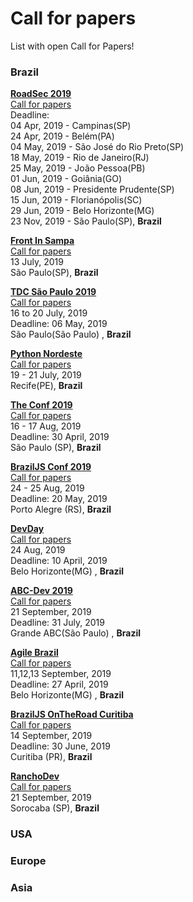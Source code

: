 # Call for papers

List with open Call for Papers!

### Brazil

[**RoadSec 2019**](https://roadsec.com.br/)  
[Call for papers](https://roadsec.com.br/participe/)  
Deadline:  
04 Apr, 2019 - Campinas(SP)  
24 Apr, 2019 - Belém(PA)  
04 May, 2019 - São José do Rio Preto(SP)    
18 May, 2019 - Rio de Janeiro(RJ)  
25 May, 2019 - João Pessoa(PB)  
01 Jun, 2019 - Goiânia(GO)  
08 Jun, 2019 - Presidente Prudente(SP)  
15 Jun, 2019 - Florianópolis(SC)  
29 Jun, 2019 - Belo Horizonte(MG)  
23 Nov, 2019 - São Paulo(SP), **Brazil**


[**Front In Sampa**](https://www.frontinsampa.com.br/)  
[Call for papers](https://docs.google.com/forms/d/e/1FAIpQLSdOV0GjkppZdQmwyBNcqpMFdDthaAvpyzoRDR501E7ruOyFHg/viewform)  
13 July, 2019  
São Paulo(SP), **Brazil**

[**TDC São Paulo 2019**](http://www.thedevelopersconference.com.br)  
[Call for papers](http://cfp-sp.thedevconf.com.br/)  
16 to 20 July, 2019  
Deadline: 06 May, 2019   
São Paulo(São Paulo) , **Brazil**

[**Python Nordeste**](https://2019.pythonnordeste.org/)  
[Call for papers](https://speakerfight.com/events/python-nordeste-2019-palestras/)  
19 - 21 July, 2019  
Recife(PE), **Brazil**

[**The Conf 2019**](https://www.theconf.club/)  
[Call for papers](https://cfp.theconf.club/)  
16 - 17 Aug, 2019  
Deadline: 30 April, 2019  
São Paulo (SP), **Brazil**

[**BrazilJS Conf 2019**](https://braziljs.org/conf/)  
[Call for papers](https://docs.google.com/forms/d/e/1FAIpQLSdpydtv5heYvykRwiH67bjRrCFxvPal9gMLZPovdsQuLqNhcQ/viewform)  
24 - 25 Aug, 2019  
Deadline: 20 May, 2019  
Porto Alegre (RS), **Brazil**


[**DevDay**](https://devday.devisland.com/)  
[Call for papers](https://docs.google.com/forms/d/e/1FAIpQLSerTwkLtlSctLD6D4SBjh-p-S7kvDVGvGR6C6cSkw9owDBgag/viewform)  
24 Aug, 2019  
Deadline: 10 April, 2019    
Belo Horizonte(MG) , **Brazil**

[**ABC-Dev 2019**](http://www.abcdevelopers.org)  
[Call for papers](http://www.abcdevelopers.org)  
21 September, 2019  
Deadline: 31 July, 2019  
Grande ABC(São Paulo) , **Brazil**

[**Agile Brazil**](https://www.agilebrazil.com/2019/pt/)  
[Call for papers](https://submissoes.agilebrazil.com/)  
11,12,13 September, 2019  
Deadline: 27 April, 2019    
Belo Horizonte(MG) , **Brazil**

[**BrazilJS OnTheRoad Curitiba**](https://braziljs.org/eventos/otr-curitiba/2019/)  
[Call for papers](https://docs.google.com/forms/d/e/1FAIpQLSdfEthJvVI4Zk1q8plJrXsTTblziQyFMmbIsShHqbSXTduxeA/viewform)  
14 September, 2019  
Deadline: 30 June, 2019  
Curitiba (PR), **Brazil**

[**RanchoDev**](https://rancho.dev/)  
[Call for papers](https://docs.google.com/forms/d/e/1FAIpQLScwtWhxNUB_1LoUHYL0W8B6A1BC_YTZBTE8LTas-8qQVa-bgQ/viewform)  
21 September, 2019  
Sorocaba (SP), **Brazil**


### USA

### Europe

### Asia
